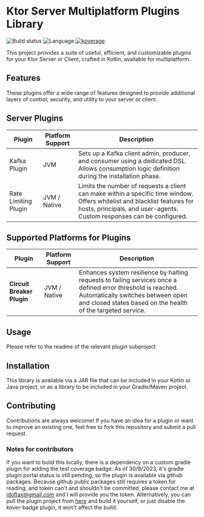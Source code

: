# Ktor Server Multiplatform Plugins Library
![Build status](https://github.com/flaxoos/flax-ktor-plugins/actions/workflows/build-and-publish-main.yml/badge.svg?event=push)
![Language](https://img.shields.io/github/languages/top/flaxoos/flax-ktor-plugins?color=blue&logo=kotlin)
<a href="file:/Users/ido/IdeaProjects/flax-ktor-plugins/build/reports/kover/html/index.html">![koverage](https://img.shields.io/badge/94.42-green?logo=kotlin&label=koverage&style=flat)</a>

This project provides a suite of useful, efficient, and customizable plugins for your Ktor Server or Client, crafted in Kotlin, available for multiplatform.

## Features

These plugins offer a wide range of features designed to provide additional layers of control, security, and utility to your server or client.

## **Server Plugins**

| Plugin               | Platform Support | Description                                                                                                                                                                                        |
|----------------------|------------------|----------------------------------------------------------------------------------------------------------------------------------------------------------------------------------------------------|
| Kafka Plugin         | JVM              | Sets up a Kafka client admin, producer, and consumer using a dedicated DSL. Allows consumption logic definition during the installation phase.                                                     |
| Rate Limiting Plugin | JVM / Native     | Limits the number of requests a client can make within a specific time window. Offers whitelist and blacklist features for hosts, principals, and user-agents. Custom responses can be configured. |

## Supported Platforms for Plugins

| Plugin                     | Platform Support | Description                                                                                                                                                                                                      |
|----------------------------|------------------|------------------------------------------------------------------------------------------------------------------------------------------------------------------------------------------------------------------|
| **Circuit Breaker Plugin** | JVM / Native     | Enhances system resilience by halting requests to failing services once a defined error threshold is reached. Automatically switches between open and closed states based on the health of the targeted service. |


## Usage

Please refer to the readme of the relevant plugin subproject

## Installation

This library is available via a JAR file that can be included in your Kotlin or Java project, or as a library to be included in your Gradle/Maven project.

## Contributing

Contributions are always welcome! If you have an idea for a plugin or want to improve an existing one, feel free to fork this repository and submit a pull request.

### Notes for contributors
If you want to build this locally, there is a dependency on a custom gradle plugin for adding the test coverage badge. As of 30/9/2023, it's gradle plugin portal status is still pending, so the plugin is available via github packages. Because github public packages still requires a token for reading, and token can't and shouldn't be committed, please contact me at idoflax@gmail.com and I will provide you the token. Alternatively, you can pull the plugin project from [here](https://github.com/Flaxoos/flax-gradle-plugins) and build it yourself, or just disable the kover-badge plugin, it won't affect the build.
